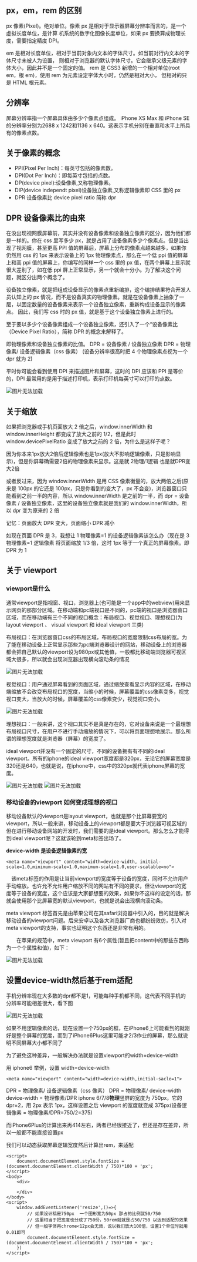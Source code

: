 ## px，em，rem 的区别

px 像素(Pixel)。绝对单位。像素 px 是相对于显示器屏幕分辨率而言的，是一个虚拟长度单位，是计算 机系统的数字化图像长度单位，如果 px 要换算成物理长度，需要指定精度 DPI。

em 是相对长度单位，相对于当前对象内文本的字体尺寸。如当前对行内文本的字体尺寸未被人为设置， 则相对于浏览器的默认字体尺寸。它会继承父级元素的字体大小，因此并不是一个固定的值。
rem 是 CSS3 新增的一个相对单位(root em，根 em)，使用 rem 为元素设定字体大小时，仍然是相对大小， 但相对的只是 HTML 根元素。

## 分辨率

屏幕分辨率指一个屏幕具体由多少个像素点组成。
iPhone XS Max 和 iPhone SE的分辨率分别为2688 x 1242和1136 x 640。这表示手机分别在垂直和水平上所具有的像素点数。

## 关于像素的概念

- PPI(Pixel Per Inch)：每英寸包括的像素数。
- DPI(Dot Per Inch)：即每英寸包括的点数。
- DP(device pixel):设备像素,又称物理像素。
- DIP(device independt pixel)设备独立像素,又称逻辑像素即 CSS 里的 px
- DPR 设备像素比 device pixel ratio 简称 dpr

## DPR 设备像素比的由来

在没出现视网膜屏幕前，其实并没有设备像素和设备独立像素的区分，因为他们都是一样的。你在 css 里写多少 px，就是占用了设备像素多少个像素点。但是当出现了视网膜，甚至更高 PPI 值的屏幕后，屏幕上分布的像素点越来越多，如果你仍然用 css 的 1px 来表示设备上的 1px 物理像素点，那么在一个低 ppi 值的屏幕上和高 ppi 值的屏幕上，你编写的同样一个 css 里的 px 值，在两个屏幕上显示就很大差别了，如在低 ppi 屏上正常显示，另一个就会十分小。为了解决这个问题，就区分出两个概念了。

设备独立像素，就是把组成设备显示的像素点重新编排，这个编排结果符合开发人员认知上的 px 情况，而不是设备真实的物理像素。就是在设备像素上抽象了一层，以固定数量的设备像素来表示一个设备独立像素，重新构成设备显示的像素点。
因此，我们写 css 时的 px 值，就是基于这个设备独立像素上进行的。

至于要以多少个设备像素组成一个设备独立像素，还引入了一个“设备像素比（Device Pixel Ratio），简称 DPR 的概念来解释了。

即物理像素和设备独立像素的比值。
DPR = 设备像素 / 设备独立像素
DPR = 物理像素/ 设备逻辑像素（css 像素）
(设备分辨率很高时把 4 个物理像素点视为一个 dpr 就为 2)

平时你可能会看到使用 DPI 来描述图片和屏幕，这时的 DPI 应该和 PPI 是等价的，DPI 最常用的是用于描述打印机，表示打印机每英寸可以打印的点数。

![图片无法加载](./img/DPR与PX.png)

## 关于缩放

如果把浏览器或手机页面放大 2 倍之后，window.innerWidth 和 window.innerHeight 都变成了放大之前的 1/2，但是此时 window.devicePixelRatio 变成了放大之前的 2 倍，为什么是这样子呢？

因为你本来1px放大2倍后逻辑像素也是1px(放大不影响逻辑像素，只是影响显示)，但是你屏幕确需要2倍的物理像素来显示。这是就 2物理/1逻辑 也是就DPR变大2倍

或者反过来，因为 window.innerWidth 是用 CSS 像素衡量的，放大两倍之后(原来是 100px 的它还是 100px，只是你看到的变大了，px 不会变)，浏览器窗口只能看到之前一半的内容，所以 window.innerWidth 是之前的一半，而 dpr = 设备像素 / 设备独立像素，这里的设备独立像素就是我们的 window.innerWidth，所以 dpr 变为原来的 2 倍

记忆：页面放大 DPR 变大，页面缩小 DPR 减小

如现在页面 DPR 是 3，我想让 1 物理像素=1 的设备逻辑像素该怎么办（现在是 3 物理像素=1 逻辑像素
将页面缩放 1/3 倍，这时 1px 等于一个真正的屏幕像素。即 DPR 为 1

## 关于 viewport

### viewport是什么

通常viewport是指视窗、视口，浏览器上(也可能是一个app中的webview)用来显示网页的那部分区域。在移动端和pc端视口是不同的，pc端的视口是浏览器窗口区域，而在移动端有三个不同的视口概念：布局视口、视觉视口、理想视口(为layout viewport 、 visual viewport 和 ideal viewport 三类)

布局视口：在浏览器窗口css的布局区域，布局视口的宽度限制css布局的宽。为了能在移动设备上正常显示那些为pc端浏览器设计的网站，移动设备上的浏览器都会把自己默认的viewport设为980px或其他值，一般都比移动端浏览器可视区域大很多，所以就会出现浏览器出现横向滚动条的情况

![图片无法加载](./img/布局视口.png)


视觉视口：用户通过屏幕看到的页面区域，通过缩放查看显示内容的区域，在移动端缩放不会改变布局视口的宽度，当缩小的时候，屏幕覆盖的css像素变多，视觉视口变大，当放大的时候，屏幕覆盖的css像素变少，视觉视口变小。

![图片无法加载](./img/视觉视口.png)


理想视口：一般来讲，这个视口其实不是真是存在的，它对设备来说是一个最理想布局视口尺寸，在用户不进行手动缩放的情况下，可以将页面理想地展示。那么所谓的理想宽度就是浏览器（屏幕）的宽度了。

 ideal viewport并没有一个固定的尺寸，不同的设备拥有有不同的ideal viewport。所有的iphone的ideal viewport宽度都是320px，无论它的屏幕宽度是320还是640，也就是说，在iphone中，css中的320px就代表iphone屏幕的宽度。

![图片无法加载](./img/理想视口.png)
![图片无法加载](./img/理想视口2.png)


### 移动设备的viewport 如何变成理想的视口

移动设备默认的viewport是layout viewport，也就是那个比屏幕要宽的viewport，所以一般来讲，移动设备上的viewport都是要大于浏览器可视区域的但在进行移动设备网站的开发时，我们需要的是ideal viewport。那么怎么才能得到ideal viewport呢？这就该轮到meta标签出场了。

**device-width 是设备逻辑像素的宽**

```tsx
<meta name="viewport" content="width=device-width, initial-scale=1.0,minimum-scale=1.0,maximum-scale=1.0,user-scalable=no">

```

　该meta标签的作用是让当前viewport的宽度等于设备的宽度，同时不允许用户手动缩放。也许允不允许用户缩放不同的网站有不同的要求，但让viewport的宽度等于设备的宽度，这个应该是大家都想要的效果，如果你不这样的设定的话，那就会使用那个比屏幕宽的默认viewport，也就是说会出现横向滚动条。

meta viewport 标签首先是由苹果公司在其safari浏览器中引入的，目的就是解决移动设备的viewport问题。后来安卓以及各大浏览器厂商也都纷纷效仿，引入对meta viewport的支持，事实也证明这个东西还是非常有用的。

　　在苹果的规范中，meta viewport 有6个属性(暂且把content中的那些东西称为一个个属性和值)，如下：

![图片无法加载](./img/viewport属性.png)




## 设置device-width然后基于rem适配

手机分辨率现在大多数的dpr都不是1，可能每种手机都不同，这代表不同手机的分辨率可能相差很大，看下图

![图片无法加载](./img/像素DPR.png)

如果不用逻辑像素的话，现在设置一个750px的框，在iPhone6上可能看到的就刚好是整个屏幕的宽度，而到了iPhone6Plus这里可能才2/3作业的屏幕，那么就说明不同屏幕大小都不同了

为了避免这种差异，一般解决办法就是设置viewport的width=device-width


用 iphone6 举例，设置 width=device-width
```tsx
<meta name="viewport" content="width=device-width,initial-sacle=1">
```
DPR = 物理像素/ 设备逻辑像素（css 像素）
DPR = 物理像素/ device-width
device-width = 物理像素/DPR
iphone 6/7/8**物理**竖屏的宽度为 750px，它的 dpr=2，用 2px 表示 1px，这样设置之后 viewport 的宽度就变成 375px(设备逻辑像素 = 物理像素/DPR=750/2=375)

而iPhone6Plus的计算出来再414左右，两者已经很接近了，但还是存在差异，所以一般都不能直接设置px

我们可以动态获取屏幕逻辑宽度然后计算出rem，来适配

```tsx
<script>
    document.documentElement.style.fontSize = (document.documentElement.clientWidth / 750)*100 + 'px';
</script>
<body>
    <div>

    </div>
</body>
<script>
    window.addEventListener('resize',()=>{
        // 如果设计稿是750px  一个图形宽为50px 那占的比例就50/750
        // 这里相当于把宽度也分成了750份，50rem就就是占50/750 以达到适配的效果
        // 但一般字体再chrome<12px会无效，说以我们放大100倍，设置1个单位时就用0.01即可 
        document.documentElement.style.fontSize = (document.documentElement.clientWidth / 750)*100 + 'px';
    })
</script>
```